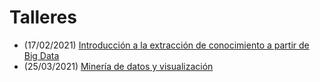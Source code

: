 # Talleres

* (17/02/2021) [Introducción a la extracción de conocimiento a partir de Big Data](https://github.com/d-tomas/workshops/tree/main/20210217)
* (25/03/2021) [Minería de datos y visualización](https://github.com/d-tomas/workshops/tree/main/20210325)
